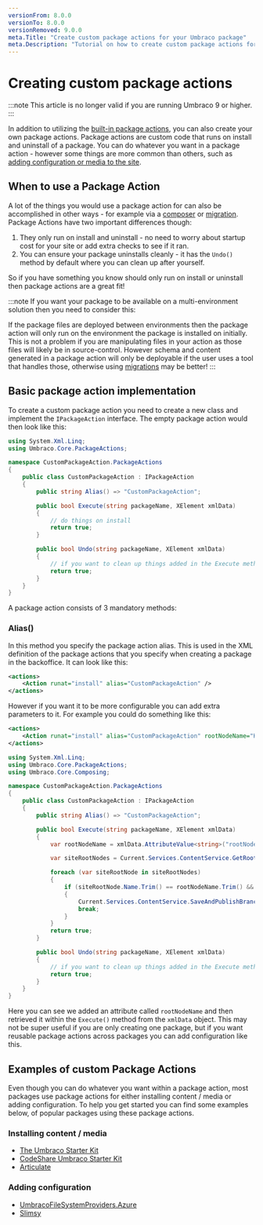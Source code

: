 ```yaml
---
versionFrom: 8.0.0
versionTo: 8.0.0
versionRemoved: 9.0.0
meta.Title: "Create custom package actions for your Umbraco package"
meta.Description: "Tutorial on how to create custom package actions for your Umbraco package"
---
```


# Creating custom package actions

:::note
This article is no longer valid if you are running Umbraco 9 or higher.
:::

In addition to utilizing the [built-in package actions](index.md), you can also create your own package actions. Package actions are custom code that runs on install and uninstall of a package. You can do whatever you want in a package action - however some things are more common than others, such as [adding configuration or media to the site](#Examples-of-custom-Package-Actions).

## When to use a Package Action

A lot of the things you would use a package action for can also be accomplished in other ways - for example via a [composer](../../../Implementation/Composing/index.md) or [migration](../../Database/index.md). Package Actions have two important differences though:

1. They only run on install and uninstall - no need to worry about startup cost for your site or add extra checks to see if it ran.
1. You can ensure your package uninstalls cleanly - it has the `Undo()` method by default where you can clean up after yourself.

So if you have something you know should only run on install or uninstall then package actions are a great fit!

:::note
If you want your package to be available on a multi-environment solution then you need to consider this:

If the package files are deployed between environments then the package action will only run on the environment the package is installed on initially. This is not a problem if you are manipulating files in your action as those files will likely be in source-control. However schema and content generated in a package action will only be deployable if the user uses a tool that handles those, otherwise using [migrations](../../Database/index.md) may be better!
:::

## Basic package action implementation

To create a custom package action you need to create a new class and implement the `IPackageAction` interface. The empty package action would then look like this:

```csharp
using System.Xml.Linq;
using Umbraco.Core.PackageActions;

namespace CustomPackageAction.PackageActions
{
    public class CustomPackageAction : IPackageAction
    {
        public string Alias() => "CustomPackageAction";

        public bool Execute(string packageName, XElement xmlData)
        {
            // do things on install
            return true;
        }

        public bool Undo(string packageName, XElement xmlData)
        {
            // if you want to clean up things added in the Execute method do it here
            return true;
        }
    }
}
```

A package action consists of 3 mandatory methods:

### Alias()

In this method you specify the package action alias. This is used in the XML definition of the package actions that you specify when creating a package in the backoffice.
It can look like this:

```xml
<actions>
    <Action runat="install" alias="CustomPackageAction" />
</actions>
```

However if you want it to be more configurable you can add extra parameters to it. For example you could do something like this:

```xml
<actions>
    <Action runat="install" alias="CustomPackageAction" rootNodeName="Home" />
</actions>
```

```csharp
using System.Xml.Linq;
using Umbraco.Core.PackageActions;
using Umbraco.Core.Composing;

namespace CustomPackageAction.PackageActions
{
    public class CustomPackageAction : IPackageAction
    {
        public string Alias() => "CustomPackageAction";

        public bool Execute(string packageName, XElement xmlData)
        {
            var rootNodeName = xmlData.AttributeValue<string>("rootNodeName");

            var siteRootNodes = Current.Services.ContentService.GetRootContent();

            foreach (var siteRootNode in siteRootNodes)
            {
                if (siteRootNode.Name.Trim() == rootNodeName.Trim() && siteRootNode.ContentType != null)
                {
                    Current.Services.ContentService.SaveAndPublishBranch(siteRootNode, true);
                    break;
                }
            }
            return true;            
        }

        public bool Undo(string packageName, XElement xmlData)
        {
            // if you want to clean up things added in the Execute method do it here
            return true;
        }
    }
}
```

Here you can see we added an attribute called `rootNodeName` and then retrieved it within the `Execute()` method from the `xmlData` object. This may not be super useful if you are only creating one package, but if you want reusable package actions across packages you can add configuration like this.

## Examples of custom Package Actions

Even though you can do whatever you want within a package action, most packages use package actions for either installing content / media or adding configuration. To help you get started you can find some examples below, of popular packages using these package actions.

### Installing content / media

- [The Umbraco Starter Kit](https://github.com/umbraco/The-Starter-Kit/blob/dev-v8/src/Umbraco.SampleSite/InstallPackageAction.cs)
- [CodeShare Umbraco Starter Kit](https://github.com/prjseal/CodeShare-Umbraco-Starter-Kit-for-v8/blob/master/src/CSUSK.Core/PackageActions/CreateMediaHandler.cs)
- [Articulate](https://github.com/Shazwazza/Articulate/blob/master/src/Articulate/Packaging/ArticulateInstallPackageAction.cs)


### Adding configuration

- [UmbracoFileSystemProviders.Azure](https://github.com/umbraco-community/UmbracoFileSystemProviders.Azure/blob/master-umbraco-version-8/src/UmbracoFileSystemProviders.Azure.Installer/PackageActions.cs)
- [Slimsy](https://github.com/Jeavon/Slimsy/blob/dev-v3/Slimsy/Packaging/PackageActions.cs)

